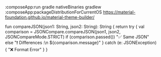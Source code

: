 :composeApp:run
gradle nativeBinaries
gradlew :composeApp:packageDistributionForCurrentOS
https://material-foundation.github.io/material-theme-builder/

fun compareJSON(json1: String, json2: String): String {
return try {
val comparison = JSONCompare.compareJSON(json1, json2, JSONCompareMode.STRICT)
if (comparison.passed()) "✅ Same JSON" else "❗ Differences :\n ${comparison.message}"
} catch (e: JSONException) {
"❌ Format Error"
}
}